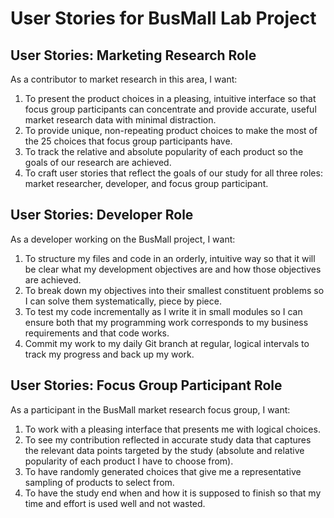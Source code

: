# User Stories for BusMall Lab Project

## User Stories: Marketing Research Role

As a contributor to market research in this area, I want:

1. To present the product choices in a pleasing, intuitive interface so that focus group participants can concentrate and provide accurate, useful market research data with minimal distraction.
2. To provide unique, non-repeating product choices to make the most of the 25 choices that focus group participants have.
3. To track the relative and absolute popularity of each product so the goals of our research are achieved.
4. To craft user stories that reflect the goals of our study for all three roles: market researcher, developer, and focus group participant.

## User Stories: Developer Role

As a developer working on the BusMall project, I want:

1. To structure my files and code in an orderly, intuitive way so that it will be clear what my development objectives are and how those objectives are achieved.
2. To break down my objectives into their smallest constituent problems so I can solve them systematically, piece by piece.
3. To test my code incrementally as I write it in small modules so I can ensure both that my programming work corresponds to my business requirements and that code works.
4. Commit my work to my daily Git branch at regular, logical intervals to track my progress and back up my work.

## User Stories: Focus Group Participant Role

As a participant in the BusMall market research focus group, I want:

1. To work with a pleasing interface that presents me with logical choices.
2. To see my contribution reflected in accurate study data that captures the relevant data points targeted by the study (absolute and relative popularity of each product I have to choose from).
3. To have randomly generated choices that give me a representative sampling of products to select from.
4. To have the study end when and how it is supposed to finish so that my time and effort is used well and not wasted.